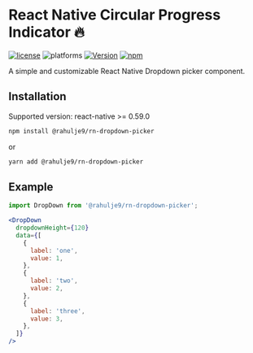 #  React Native Circular Progress Indicator 🔥

[![license](https://img.shields.io/github/license/mashape/apistatus.svg?style=for-the-badge)]()
![platforms](https://img.shields.io/badge/platforms-Android%20%7C%20iOS-brightgreen.svg?style=for-the-badge&colorB=191A17)
[![Version](https://img.shields.io/npm/v/@rahulje9/rn-dropdown-picker.svg?style=for-the-badge)](https://www.npmjs.com/package/@rahulje9/rn-dropdown-picker)
[![npm](https://img.shields.io/npm/dt/@rahulje9/rn-dropdown-picker?style=for-the-badge)](https://www.npmjs.com/package/@rahulje9/rn-dropdown-picker)


A simple and customizable React Native Dropdown picker component. 


## Installation

 Supported version: react-native >= 0.59.0

  ```bash
  npm install @rahulje9/rn-dropdown-picker
  ```
  
  or
  
  ```bash
  yarn add @rahulje9/rn-dropdown-picker
  ```

## Example
```jsx
import DropDown from '@rahulje9/rn-dropdown-picker';

<DropDown
  dropdownHeight={120}
  data={[
    {
      label: 'one',
      value: 1,
    },
    {
      label: 'two',
      value: 2,
    },
    {
      label: 'three',
      value: 3,
    },
  ]}
/>

```
